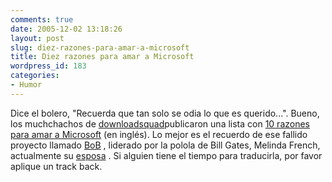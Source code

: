 ```yaml
---
comments: true
date: 2005-12-02 13:18:26
layout: post
slug: diez-razones-para-amar-a-microsoft
title: Diez razones para amar a Microsoft
wordpress_id: 183
categories:
- Humor
---
```


Dice el bolero, "Recuerda que tan solo se odia lo que es querido...". Bueno, los muchchachos de [downloadsquad](http://www.downloadsquad.com/)publicaron una lista con [10 razones para amar a Microsoft](http://www.downloadsquad.com/2005/12/02/ten-things-we-love-about-microsoft/) (en inglés). Lo mejor es el recuerdo de ese fallido proyecto llamado [BoB](http://en.wikipedia.org/wiki/Microsoft_Bob) , liderado por la polola de Bill Gates, Melinda French, actualmente su [esposa](http://en.wikipedia.org/wiki/Melinda_Gates) . Si alguien tiene el tiempo para traducirla, por favor aplique un track back.

